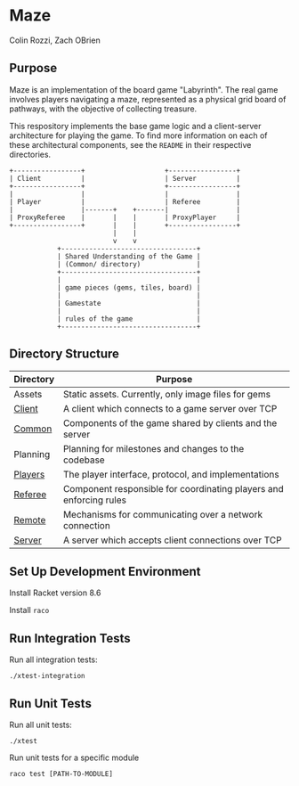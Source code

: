 # Maze

Colin Rozzi, Zach OBrien

## Purpose

Maze is an implementation of the board game "Labyrinth". The real game involves players navigating a maze, represented as a physical grid board of pathways, with the objective of collecting treasure.

This respository implements the base game logic and a client-server architecture for playing the game. To find more information on each of these architectural components, see the `README` in their respective directories.

```
+-----------------+                    +-----------------+
| Client          |                    | Server          |
+-----------------+                    +-----------------+
|                 |                    |                 |
| Player          |                    | Referee         |
|                 |-------+    +-------|                 |
| ProxyReferee    |       |    |       | ProxyPlayer     |
+-----------------+       |    |       +-----------------+
                          |    |
                          v    v
            +----------------------------------+
            | Shared Understanding of the Game |
            | (Common/ directory)              |
            +----------------------------------+
            |                                  |
            | game pieces (gems, tiles, board) |
            |                                  |
            | Gamestate                        |
            |                                  |
            | rules of the game                |
            +----------------------------------+
```

## Directory Structure

| Directory | Purpose |
| --------- | ------- |
| Assets | Static assets. Currently, only image files for gems |
| [Client](Client/README.md) | A client which connects to a game server over TCP |
| [Common](Common/README.md) | Components of the game shared by clients and the server |
| Planning | Planning for milestones and changes to the codebase |
| [Players](Players/README.md) | The player interface, protocol, and implementations |
| [Referee](Referee/README.md) | Component responsible for coordinating players and enforcing rules |
| [Remote](Remote/README.md) | Mechanisms for communicating over a network connection |
| [Server](Server/README.md) | A server which accepts client connections over TCP | 


## Set Up Development Environment

Install Racket version 8.6

Install `raco`

## Run Integration Tests

Run all integration tests:

```
./xtest-integration
```

## Run Unit Tests

Run all unit tests:

```
./xtest
```

Run unit tests for a specific module

```
raco test [PATH-TO-MODULE]
```
